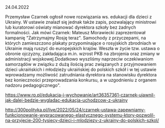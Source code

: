 24.04.2022

Przemysław Czarnek ogłosił nowe rozwiązania ws. edukacji dla dzieci z Ukrainy. W ustawie znalazł się jednak także zapis, pozwalający ministrowi lub kuratorowi oświaty mianować dyrektora szkoły bez żadnych formalności. Jak mówi Czarnek: Mateusz Morawiecki zaprezentował kampanię "Zatrzymajmy Rosję teraz". Samochody z przyczepami, na których zamieszczono plakaty przypominające o rosyjskich zbrodniach w Ukrainie mają ruszyć do europejskich krajów. Weszła w życie tzw. ustawa o obronie ojczyzny, zakładająca m.in. wzrost PKB na zbrojenia oraz zmiany w administracji wojskowej.Dodatkowo wyszliśmy naprzeciw oczekiwaniom samorządów w związku z dużą ilością prac związanych z przyjmowaniem dzieci ukraińskich i młodzieży ukraińskiej do polskich szkół i w tej ustawie wprowadzamy możliwość zatrudniania dyrektora na stanowisku dyrektora bez konieczności przeprowadzania konkursu, a w uzgodnieniu z organem nadzoru pedagogicznego".

https://www.rp.pl/edukacja-i-wychowanie/art36357361-czarnek-ujawnil-jak-dalej-bedzie-wygladac-edukacja-uchodzcow-z-ukrainy

http://300polityka.pl/live/2022/05/24/czarnek-ustawa-zapewniamy-funkcjonowanie-wypracowanego-elastycznego-systemu-ktory-pozwolil-na-przyjecie-200-tysiecy-dzieci-i-mlodziezy-z-ukrainy-do-polskich-szkol/